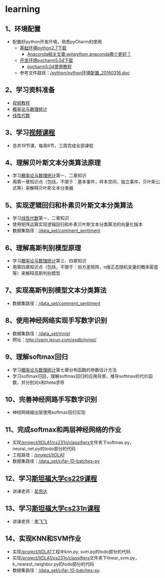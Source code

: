 # learning


## 1、环境配置
- 配置好python开发环境，熟悉pyCharm的使用
  - [基础环境python2.7下载](https://www.continuum.io/downloads)
    - [Anaconda相关文章:winpython,anaconda哪个更好？](http://www.zhihu.com/question/27615938)
  - [开发环境pycharm5.04下载](https://www.jetbrains.com/pycharm/download/#section=windows)
    - [pycharm5.04使用教程](http://blog.csdn.net/laojiu_/article/details/50864897)
  - 参考文件路径：[/python/python环境配置_20160316.doc](/python/python环境配置_20160316.doc)

## 2、学习资料准备
- [视频教程](http://pan.baidu.com/s/1jHEEgJG)
- [概率论与数理统计](http://product.dangdang.com/23760742.html)
- [线性代数](http://product.dangdang.com/20942891.html)

## 3、学习[视频课程](http://pan.baidu.com/s/1jHEEgJG#path=%252F%25E6%259C%25BA%25E5%2599%25A8%25E5%25AD%25A6%25E4%25B9%25A0%25E8%25AF%25BE%25E7%25A8%258B%252F2014%25E6%2596%25AF%25E5%259D%25A6%25E7%25A6%258F%25E5%25A4%25A7%25E5%25AD%25A6%25E6%259C%25BA%25E5%2599%25A8%25E5%25AD%25A6%25E4%25B9%25A0mkv%25E8%25A7%2586%25E9%25A2%2591)
- 总共19节课，每周6节，三周完成全部课程

## 4、理解贝叶斯文本分类算法原理
- 学习[概率论与数理统计](http://product.dangdang.com/23760742.html)第一、二章知识
- 用第一章知识点（包括，不限于：基本事件，样本空间，独立事件，贝叶斯公式等）来解释贝叶斯文本分类器

## 5、实现逻辑回归和朴素贝叶斯文本分类算法
- 学习[线性代数](http://product.dangdang.com/20942891.html)第一、二章知识
- 使用矩阵运算实现逻辑回归和朴素贝叶斯文本分类算法的向量化版本
- 数据集路径：[/data_set/comment_sentiment](/data_set/comment_sentiment)

## 6、理解高斯判别模型原理
- 学习[概率论与数理统计](http://product.dangdang.com/23760742.html)第三、四章知识
- 用第四章知识点（包括，不限于：协方差矩阵，n维正态随机变量的概率密度等）来解释高斯判别模型

## 7、实现高斯判别模型文本分类算法
- 数据集路径：[/data_set/comment_sentiment](data_set/comment_sentiment)

## 8、使用神经网络实现手写数字识别
- 数据集路径：[/data_set/mnist](/data_set/mnist)
- 网址：<http://yann.lecun.com/exdb/mnist/>

## 9、理解softmax回归
- 学习[概率论与数理统计](http://product.dangdang.com/23760742.html)第七章分布函数的参数估计方法
- 学习softmax归回，理解softmax回归的应用背景，推导softmax的代价函数，并分别对x和theta求导

## 10、完善神经网路手写数字识别
- 神经网络输出层使用softmax回归实现

## 11、完成softmax和两层神经网络的作业
- 实现[/project/ltDLA1/cs231n/classifiers](/project/ltDLA1/cs231n/classifiers)文件夹下softmax.py，neural_net.py的todo部分的代码
- 工程路径：[/project/ltDLA1](/project/ltDLA1)
- 数据集路径：[/data_set/cifar-10-batches-py](/data_set/cifar-10-batches-py)

## 12、学习[斯坦福大学cs229课程](http://open.163.com/special/opencourse/machinelearning.html)
- 讲课老师：[吴恩达](http://baike.baidu.com/link?url=cbQBFt77LMfMNq1jDVEMBe-DOiLPMbXHi5J1PyMrdNA_cIqqZXFbiwqLq4ZZGGbvmz8Ffg7tTFivQBhv8pTL1a)

## 13、学习[斯坦福大学cs231n课程](http://pan.baidu.com/s/1jHEEgJG#path=%252F%25E6%259C%25BA%25E5%2599%25A8%25E5%25AD%25A6%25E4%25B9%25A0%25E8%25AF%25BE%25E7%25A8%258B%252FCS231n%2520Convolutional%2520Neural%2520Networks%2520for%2520Visual%2520Recognition)
- 讲课老师：[李飞飞](http://baike.baidu.com/link?url=j6j_IoaVUNRPWnKwKXXYeibTugDOQ_WTMjZX-FRp9qvxB-qd1KGeHF5-hCzjpeIs0CxPrkYj0rVA6vMnEa2xuK)

## 14、实现KNN和SVM作业
- 实现[/project/ltDLA1](/project/ltDLA1)工程中knn.py, svm.py的todo部分的代码
- 实现[/project/ltDLA1/cs231n/classifiers](/project/ltDLA1/cs231n/classifiers)文件夹下linear_svm.py，k_nearest_neighbor.py的todo部分的代码
- 数据集路径：[/data_set/cifar-10-batches-py](/data_set/cifar-10-batches-py)
